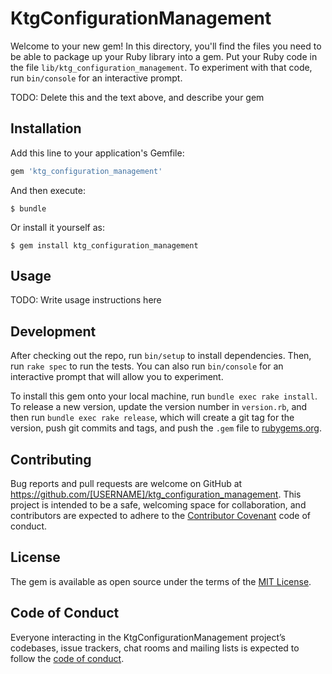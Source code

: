 # KtgConfigurationManagement

Welcome to your new gem! In this directory, you'll find the files you need to be able to package up your Ruby library into a gem. Put your Ruby code in the file `lib/ktg_configuration_management`. To experiment with that code, run `bin/console` for an interactive prompt.

TODO: Delete this and the text above, and describe your gem

## Installation

Add this line to your application's Gemfile:

```ruby
gem 'ktg_configuration_management'
```

And then execute:

    $ bundle

Or install it yourself as:

    $ gem install ktg_configuration_management

## Usage

TODO: Write usage instructions here

## Development

After checking out the repo, run `bin/setup` to install dependencies. Then, run `rake spec` to run the tests. You can also run `bin/console` for an interactive prompt that will allow you to experiment.

To install this gem onto your local machine, run `bundle exec rake install`. To release a new version, update the version number in `version.rb`, and then run `bundle exec rake release`, which will create a git tag for the version, push git commits and tags, and push the `.gem` file to [rubygems.org](https://rubygems.org).

## Contributing

Bug reports and pull requests are welcome on GitHub at https://github.com/[USERNAME]/ktg_configuration_management. This project is intended to be a safe, welcoming space for collaboration, and contributors are expected to adhere to the [Contributor Covenant](http://contributor-covenant.org) code of conduct.

## License

The gem is available as open source under the terms of the [MIT License](https://opensource.org/licenses/MIT).

## Code of Conduct

Everyone interacting in the KtgConfigurationManagement project’s codebases, issue trackers, chat rooms and mailing lists is expected to follow the [code of conduct](https://github.com/[USERNAME]/ktg_configuration_management/blob/master/CODE_OF_CONDUCT.md).
